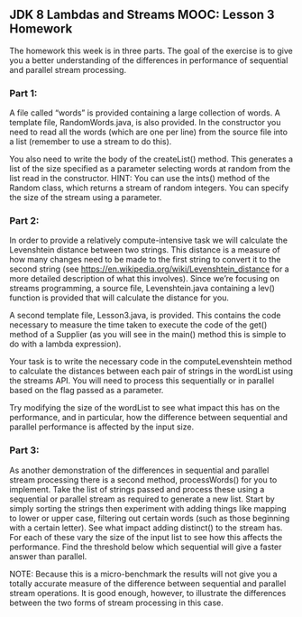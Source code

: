 ## JDK 8 Lambdas and Streams MOOC: Lesson 3 Homework

The homework this week is in three parts. The goal of the exercise is to give you
a better understanding of the differences in performance of sequential and
parallel stream processing.

### Part 1:
 A file called “words” is provided containing a large collection of words. A
template file, RandomWords.java, is also provided. In the constructor you need
to read all the words (which are one per line) from the source file into a list
(remember to use a stream to do this).

You also need to write the body of the createList() method. This generates a list
of the size specified as a parameter selecting words at random from the list read
in the constructor. HINT: You can use the ints() method of the Random class,
which returns a stream of random integers. You can specify the size of the
stream using a parameter.

### Part 2:
 In order to provide a relatively compute-intensive task we will calculate
the Levenshtein distance between two strings. This distance is a measure of how
many changes need to be made to the first string to convert it to the second
string (see https://en.wikipedia.org/wiki/Levenshtein_distance for a more
detailed description of what this involves). Since we’re focusing on streams
programming, a source file, Levenshtein.java containing a lev() function is
provided that will calculate the distance for you.

A second template file, Lesson3.java, is provided. This contains the code
necessary to measure the time taken to execute the code of the get() method of a
Supplier (as you will see in the main() method this is simple to do with a lambda
expression).

Your task is to write the necessary code in the computeLevenshtein method to
calculate the distances between each pair of strings in the wordList using the
streams API. You will need to process this sequentially or in parallel based on
the flag passed as a parameter.

Try modifying the size of the wordList to see what impact this has on the
performance, and in particular, how the difference between sequential and
parallel performance is affected by the input size.

### Part 3:
 As another demonstration of the differences in sequential and parallel
stream processing there is a second method, processWords() for you to
implement. Take the list of strings passed and process these using a sequential
or parallel stream as required to generate a new list. Start by simply sorting the
strings then experiment with adding things like mapping to lower or upper case,
filtering out certain words (such as those beginning with a certain letter). See
what impact adding distinct() to the stream has. For each of these vary the size
of the input list to see how this affects the performance. Find the threshold
below which sequential will give a faster answer than parallel.

NOTE: Because this is a micro-benchmark the results will not give you a totally
accurate measure of the difference between sequential and parallel stream
operations. It is good enough, however, to illustrate the differences between the
two forms of stream processing in this case.